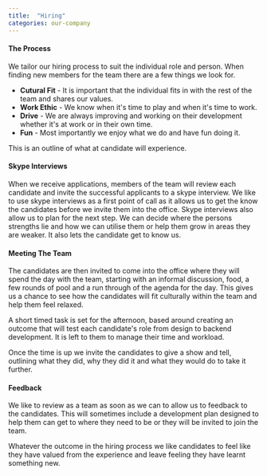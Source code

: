 ```yaml
---
title:  "Hiring"
categories: our-company
---
```


<h4> The Process </h4> 

We tailor our hiring process to suit the individual role and person. When finding new members for the team there are a few things we look for.
- **Cutural Fit** - It is important that the individual fits in with the rest of the team and shares our values. 
- **Work Ethic** - We know when it's time to play and when it's time to work.
- **Drive** - We are always improving and working on their development whether it's at work or in their own time. 
- **Fun** - Most importantly we enjoy what we do and have fun doing it. 

This is an outline of what at candidate will experience.   

<h4> Skype Interviews </h4>

When we receive applications, members of the team will review each candidate and invite the successful applicants to a skype interview. We like to use skype interviews as a first point of call as it allows us to get the know the candidates before we invite them into the office. Skype interviews also allow us to plan for the next step. We can decide where the persons strengths lie and how we can utilise them or help them grow in areas they are weaker. It also lets the candidate get to know us. 

<h4> Meeting The Team </h4>

The candidates are then invited to come into the office where they will spend the day with the team, starting with an informal discussion, food, a few rounds of pool and a run through of the agenda for the day. This gives us a chance to see how the candidates will fit culturally within the team and help them feel relaxed. 

A short timed task is set for the afternoon, based around creating an outcome that will test each candidate's role from design to backend development. It is left to them to manage their time and workload. 

Once the time is up we invite the candidates to give a show and tell, outlining what they did, why they did it and what they would do to take it further. 

<h4> Feedback </h4>

We like to review as a team as soon as we can to allow us to feedback to the candidates. This will sometimes include a development plan designed to help them can get to where they need to be or they will be invited to join the team. 

Whatever the outcome in the hiring process we like candidates to feel like they have valued from the experience and leave feeling they have learnt something new. 
